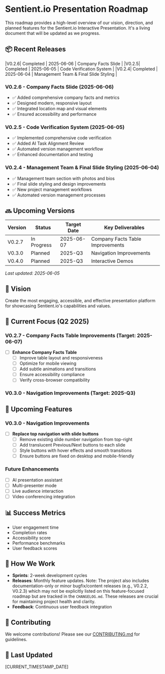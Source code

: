 # Sentient.io Presentation Roadmap

This roadmap provides a high-level overview of our vision, direction, and planned features for the Sentient.io Interactive Presentation. It's a living document that will be updated as we progress.

## 📦 Recent Releases
|V0.2.6| Completed | 2025-06-06 | Company Facts Slide                  |
|V0.2.5| Completed | 2025-06-05 | Code Verification System             |
|V0.2.4| Completed | 2025-06-04 | Management Team & Final Slide Styling |

### V0.2.6 - Company Facts Slide (2025-06-06)
- ✅ Added comprehensive company facts and metrics
- ✅ Designed modern, responsive layout
- ✅ Integrated location map and visual elements
- ✅ Ensured accessibility and performance

### V0.2.5 - Code Verification System (2025-06-05)
- ✅ Implemented comprehensive code verification
- ✅ Added AI Task Alignment Review
- ✅ Automated version management workflow
- ✅ Enhanced documentation and testing

### V0.2.4 - Management Team & Final Slide Styling (2025-06-04)
- ✅ Management team section with photos and bios
- ✅ Final slide styling and design improvements
- ✅ New project management workflows
- ✅ Automated version management processes

## 🔜 Upcoming Versions

| Version | Status      | Target Date | Key Deliverables                     |
|---------|-------------|-------------|-------------------------------------|
| V0.2.7  | In Progress | 2025-06-07  | Company Facts Table Improvements     |
| V0.3.0  | Planned     | 2025-Q3     | Navigation Improvements             |
| V0.4.0  | Planned     | 2025-Q3     | Interactive Demos                   |

*Last updated: 2025-06-05*

## 🎯 Vision
Create the most engaging, accessible, and effective presentation platform for showcasing Sentient.io's capabilities and values.

## 🚀 Current Focus (Q2 2025)

### V0.2.7 - Company Facts Table Improvements (Target: 2025-06-07)
- [ ] **Enhance Company Facts Table**
  - [ ] Improve table layout and responsiveness
  - [ ] Optimize for mobile viewing
  - [ ] Add subtle animations and transitions
  - [ ] Ensure accessibility compliance
  - [ ] Verify cross-browser compatibility

### V0.3.0 - Navigation Improvements (Target: 2025-Q3)

## 📅 Upcoming Features

### V0.3.0 - Navigation Improvements
- [ ] **Replace top navigation with slide buttons**
  - [ ] Remove existing slide number navigation from top-right
  - [ ] Add translucent Previous/Next buttons to each slide
  - [ ] Style buttons with hover effects and smooth transitions
  - [ ] Ensure buttons are fixed on desktop and mobile-friendly

### Future Enhancements
- [ ] AI presentation assistant
- [ ] Multi-presenter mode
- [ ] Live audience interaction
- [ ] Video conferencing integration

## 📊 Success Metrics
- User engagement time
- Completion rates
- Accessibility score
- Performance benchmarks
- User feedback scores

## 📝 How We Work
- **Sprints**: 2-week development cycles
- **Releases**: Monthly feature updates. Note: The project also includes documentation-only or minor bugfix/content releases (e.g., V0.2.2, V0.2.3) which may not be explicitly listed on this feature-focused roadmap but are tracked in the `CHANGELOG.md`. These releases are crucial for maintaining project health and clarity.
- **Feedback**: Continuous user feedback integration

## 🤝 Contributing
We welcome contributions! Please see our [CONTRIBUTING.md](CONTRIBUTING.md) for guidelines.

## 📅 Last Updated
[CURRENT_TIMESTAMP_DATE]
